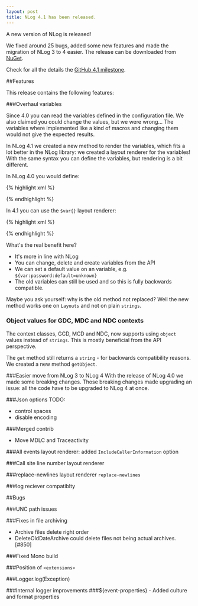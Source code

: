```yaml
---
layout: post
title: NLog 4.1 has been released. 
---
```


A new version of NLog is released! 

We fixed around 25 bugs, added some new features and made the migration of NLog 3 to 4 easier. 
The release can be downloaded from [NuGet](https://www.nuget.org/packages/NLog/4.1.0). 

Check for all the details the [GitHub 4.1 milestone](https://github.com/NLog/NLog/issues?q=milestone%3A4.1+is%3Aclosed). 

##Features

This release contains the following features:



###Overhaul variables 

Since 4.0 you can read the variables defined in the configuration file. We also claimed you could change the values, but we were wrong...
The variables where implemented like a kind of macros and changing them would not give the expected results. 

In NLog 4.1 we created a new method to render the variables, which fits a lot better in the NLog library: 
we created a layout renderer for the variables! With the same syntax you can define the variables, but rendering is a bit different. 


In NLog 4.0 you would define:


{% highlight xml %}
<nlog>
  <variable name='user' value='admin' />
  <variable name='password' value='realgoodpassword' />
            
  <targets>
    <target name='debug' type='Debug' layout='${message} and ${user}=${password}' />
  </targets>
  <rules>
    <logger name='*' minlevel='Debug' writeTo='debug' />
  </rules>
</nlog>
{% endhighlight %}

In 4.1 you can use the `$var{}` layout renderer:

{% highlight xml %}
<nlog>
  <variable name='user' value='admin' />
  <variable name='password' value='realgoodpassword' />
            
  <targets>
    <target name='debug' type='Debug' layout='${message} and ${var:user}=${var:password}' />
  </targets>
  <rules>
    <logger name='*' minlevel='Debug' writeTo='debug' />
  </rules>
</nlog>
{% endhighlight %}

What's the real benefit here?

- It's more in line with NLog
- You can change, delete and create variables from the API
- We can set a default value on an variable, e.g. `${var:password:default=unknown}`
- The old variables can still be used and so this is fully backwards compatible.

Maybe you ask yourself: why is the old method not replaced? Well the new method works one on `Layouts` and not on plain `strings`. 



###  Object values for GDC, MDC and NDC contexts
The context classes, GCD, MCD and NDC, now supports using `object` values instead of `strings`. This is mostly beneficial from the API perspective. 

The `get` method still returns a `string` - for backwards compatibility reasons. We created a new method `getObject`. 


###Easier move from NLog 3 to NLog 4
With the release of NLog 4.0 we made some breaking changes. Those breaking changes made upgrading an issue: all the code have to be upgraded to NLog 4 at once.

###Json options
TODO: 

 - control spaces
 - disable encoding 
 

###Merged contrib
- Move MDLC and Traceactivity


###All events layout renderer: added `IncludeCallerInformation` option


###Call site line number layout renderer


###replace-newlines layout renderer
`replace-newlines`


###log reciever compatiblty

##Bugs


###UNC path issues

###Fixes in file archiving
- Archive files delete right order 
- DeleteOldDateArchive could delete files not being actual archives. [#850]

###Fixed Mono build

###Position of `<extensions>`

###Logger.log(Exception)

###Internal logger improvements
###${event-properties} - Added culture and format properties 
 
